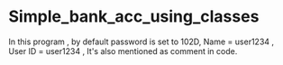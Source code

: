 # Simple_bank_acc_using_classes
In this program , by default password is set to 102D, Name = user1234 , User ID = user1234 , It's also mentioned as comment in code.
